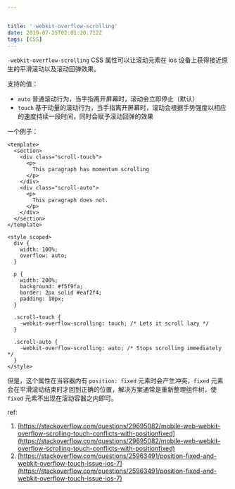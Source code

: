 ```yaml
---


title: '-webkit-overflow-scrolling'
date: 2019-07-25T02:01:20.712Z
tags: [CSS]
---
```


`-webkit-overflow-scrolling` CSS 属性可以让滚动元素在 ios 设备上获得接近原生的平滑滚动以及滚动回弹效果。

支持的值：

* `auto` 普通滚动行为，当手指离开屏幕时，滚动会立即停止（默认）
* `touch` 基于动量的滚动行为，当手指离开屏幕时，滚动会根据手势强度以相应的速度持续一段时间，同时会赋予滚动回弹的效果

<!-- more -->

一个例子：

```vue
<template>
  <section>
    <div class="scroll-touch">
      <p>
        This paragraph has momentum scrolling
      </p>
    </div>
    <div class="scroll-auto">
      <p>
        This paragraph does not.
      </p>
    </div>
  </section>
</template>

<style scoped>
  div {
    width: 100%;
    overflow: auto;
  }

  p {
    width: 200%;
    background: #f5f9fa;
    border: 2px solid #eaf2f4;
    padding: 10px;
  }

  .scroll-touch {
    -webkit-overflow-scrolling: touch; /* Lets it scroll lazy */
  }

  .scroll-auto {
    -webkit-overflow-scrolling: auto; /* Stops scrolling immediately */
  }
</style>
```

但是，这个属性在当容器内有 `position: fixed` 元素时会产生冲突，`fixed` 元素会在平滑滚动结束时才回到正确的位置，解决方案通常是重新整理组件树，使 `fixed` 元素不出现在滚动容器之内即可。

ref:

1. [https://stackoverflow.com/questions/29695082/mobile-web-webkit-overflow-scrolling-touch-conflicts-with-positionfixed](https://stackoverflow.com/questions/29695082/mobile-web-webkit-overflow-scrolling-touch-conflicts-with-positionfixed)
2. [https://stackoverflow.com/questions/25963491/position-fixed-and-webkit-overflow-touch-issue-ios-7](https://stackoverflow.com/questions/25963491/position-fixed-and-webkit-overflow-touch-issue-ios-7)
